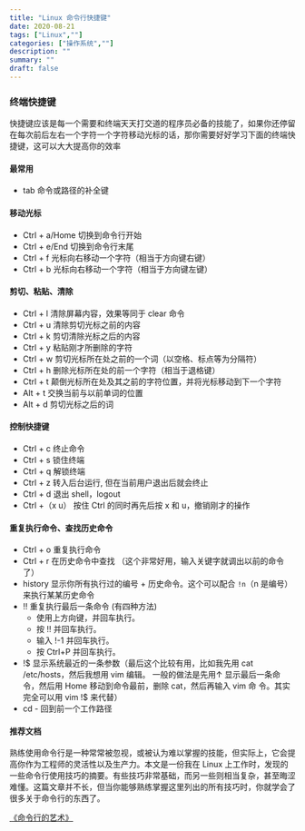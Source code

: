 ```yaml
---
title: "Linux 命令行快捷键"
date: 2020-08-21
tags: ["Linux",""]
categories: ["操作系统",""]
description: ""
summary: ""
draft: false
---
```


### 终端快捷键

快捷键应该是每一个需要和终端天天打交道的程序员必备的技能了，如果你还停留在每次前后左右一个字符一个字符移动光标的话，那你需要好好学习下面的终端快捷键，这可以大大提高你的效率

#### 最常用

- tab 命令或路径的补全键

#### 移动光标

- Ctrl + a/Home 切换到命令行开始
- Ctrl + e/End 切换到命令行末尾
- Ctrl + f 光标向右移动一个字符（相当于方向键右键）
- Ctrl + b 光标向右移动一个字符（相当于方向键左键）

#### 剪切、粘贴、清除

- Ctrl + l 清除屏幕内容，效果等同于 clear 命令
- Ctrl + u 清除剪切光标之前的内容
- Ctrl + k 剪切清除光标之后的内容
- Ctrl + y 粘贴刚才所删除的字符
- Ctrl + w 剪切光标所在处之前的一个词（以空格、标点等为分隔符）
- Ctrl + h 删除光标所在处的前一个字符（相当于退格键）
- Ctrl + t 颠倒光标所在处及其之前的字符位置，并将光标移动到下一个字符
- Alt + t 交换当前与以前单词的位置
- Alt + d 剪切光标之后的词

#### 控制快捷键

- Ctrl + c 终止命令
- Ctrl + s 锁住终端
- Ctrl + q 解锁终端
- Ctrl + z 转入后台运行, 但在当前用户退出后就会终止
- Ctrl + d 退出 shell，logout
- Ctrl +（x u） 按住 Ctrl 的同时再先后按 x 和 u，撤销刚才的操作

#### 重复执行命令、查找历史命令

- Ctrl + o 重复执行命令
- Ctrl + r 在历史命令中查找 （这个非常好用，输入关键字就调出以前的命令了）
- history 显示你所有执行过的编号 + 历史命令。这个可以配合 `!n`（n 是编号）来执行某某历史命令
- !! 重复执行最后一条命令 (有四种方法)
  - 使用上方向键，并回车执行。
  - 按 !! 并回车执行。
  - 输入 !-1 并回车执行。
  - 按 Ctrl+P 并回车执行。
- !\$ 显示系统最近的一条参数（最后这个比较有用，比如我先用 cat /etc/hosts，然后我想用 vim 编辑。
  一般的做法是先用↑ 显示最后一条命令，然后用 Home 移动到命令最前，删除 cat，然后再输入 vim 命
  令。其实完全可以用 vim !$ 来代替）
- cd - 回到前一个工作路径

#### 推荐文档

熟练使用命令行是一种常常被忽视，或被认为难以掌握的技能，但实际上，它会提高你作为工程师的灵活性以及生产力。本文是一份我在 Linux 上工作时，发现的一些命令行使用技巧的摘要。有些技巧非常基础，而另一些则相当复杂，甚至晦涩难懂。这篇文章并不长，但当你能够熟练掌握这里列出的所有技巧时，你就学会了很多关于命令行的东西了。

[《命令行的艺术》](https://github.com/jlevy/the-art-of-command-line/blob/master/README-zh.md)
